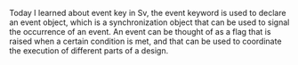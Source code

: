Today I learned about event key in Sv, the event keyword is used to declare an event object, which is a synchronization object that can be used to signal the occurrence of an event. An event can be thought of as a flag that is raised when a certain condition is met, and that can be used to coordinate the execution of different parts of a design.
